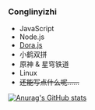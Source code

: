 ### Conglinyizhi

- JavaScript
- Node.js
- [Dora.js](https://github.com/Dorajs/docs)
- 小鹤双拼
- 原神 & 星穹铁道
- Linux
- ~~<span sytle="font-size: 0.6rem;">还能写点什么呢……</span>~~

[![Anurag's GitHub stats](https://github-readme-stats.vercel.app/api?username=conglinyizhi)](https://github.com/anuraghazra/github-readme-stats)
